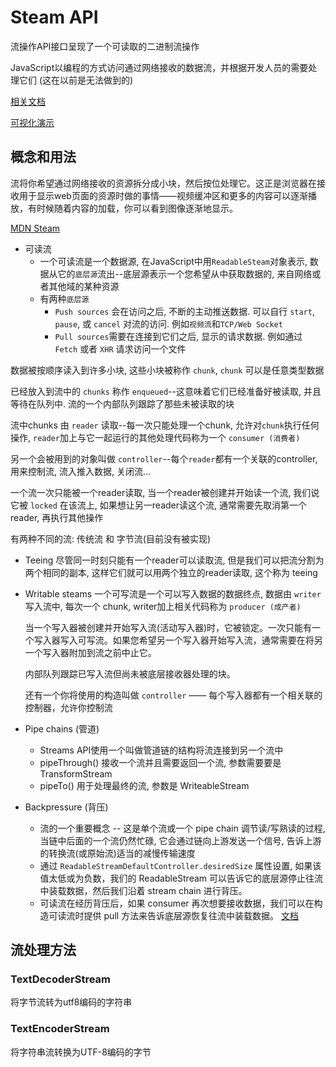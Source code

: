 

# Steam API

流操作API接口呈现了一个可读取的二进制流操作

JavaScript以编程的方式访问通过网络接收的数据流，并根据开发人员的需要处理它们 (这在以前是无法做到的)

[相关文档](https://web.dev/streams/#-7)

[可视化演示](https://surma.dev/lab/whatwg-stream-visualizer/lab.html)

## 概念和用法

流将你希望通过网络接收的资源拆分成小块，然后按位处理它。这正是浏览器在接收用于显示web页面的资源时做的事情——视频缓冲区和更多的内容可以逐渐播放，有时候随着内容的加载，你可以看到图像逐渐地显示。

[MDN Steam](https://developer.mozilla.org/zh-CN/docs/Web/API/Streams_API)


+ 可读流
  + 一个可读流是一个数据源, 在JavaScript中用`ReadableSteam`对象表示, 数据从它的`底层源`流出--底层源表示一个您希望从中获取数据的, 来自网络或者其他域的某种资源
  + 有两种`底层源`
    + `Push sources` 会在访问之后, 不断的主动推送数据. 可以自行 `start`, `pause`, 或 `cancel` 对流的访问. 例如`视频流`和`TCP/Web Socket`
    + `Pull sources`需要在连接到它们之后, 显示的请求数据. 例如通过 `Fetch` 或者 `XHR` 请求访问一个文件


数据被按顺序读入到许多小块, 这些小块被称作 `chunk`, `chunk` 可以是任意类型数据

已经放入到流中的 `chunks` 称作 `enqueued`--这意味着它们已经准备好被读取, 并且等待在队列中. 流的一个内部队列跟踪了那些未被读取的块

流中chunks 由 `reader` 读取--每一次只能处理一个chunk, 允许对`chunk`执行任何操作, `reader`加上与它一起运行的其他处理代码称为一个 `consumer (消费者)`

另一个会被用到的对象叫做 `controller`--每个`reader`都有一个关联的controller, 用来控制流, 流入推入数据, 关闭流...

一个流一次只能被一个reader读取, 当一个reader被创建并开始读一个流, 我们说它被 `locked` 在该流上, 如果想让另一reader读这个流, 通常需要先取消第一个reader, 再执行其他操作

有两种不同的流: 传统流 和 字节流(目前没有被实现)


+ Teeing
   尽管同一时刻只能有一个reader可以读取流, 但是我们可以把流分割为两个相同的副本, 这样它们就可以用两个独立的reader读取, 这个称为 teeing

+ Writable steams
  一个可写流是一个可以写入数据的数据终点, 数据由 `writer` 写入流中, 每次一个 chunk, writer加上相关代码称为 `producer (成产者)` 

  当一个写入器被创建并开始写入流(活动写入器)时，它被锁定。一次只能有一个写入器写入可写流。如果您希望另一个写入器开始写入流，通常需要在将另一个写入器附加到流之前中止它。

  内部队列跟踪已写入流但尚未被底层接收器处理的块。

  还有一个你将使用的构造叫做 `controller` —— 每个写入器都有一个相关联的控制器，允许你控制流

+ Pipe chains (管道)
  + Streams API使用一个叫做管道链的结构将流连接到另一个流中
  + pipeThrough() 接收一个流并且需要返回一个流, 参数需要要是 TransformStream
  + pipeTo() 用于处理最终的流, 参数是 WriteableStream

+ Backpressure (背压)
  + 流的一个重要概念 -- 这是单个流或一个 pipe chain 调节读/写熟读的过程, 当链中后面的一个流仍然忙碌, 它会通过链向上游发送一个信号, 告诉上游的转换流(或原始流)适当的减慢传输速度
  + 通过 `ReadableStreamDefaultController.desiredSize` 属性设置, 如果该值太低或为负数，我们的 ReadableStream 可以告诉它的底层源停止往流中装载数据，然后我们沿着 stream chain 进行背压。
  + 可读流在经历背压后，如果 consumer 再次想要接收数据，我们可以在构造可读流时提供 pull 方法来告诉底层源恢复往流中装载数据。
  [文档](https://streams.spec.whatwg.org/#example-rs-push-backpressure)








## 流处理方法

### TextDecoderStream

将字节流转为utf8编码的字符串

### TextEncoderStream

将字符串流转换为UTF-8编码的字节